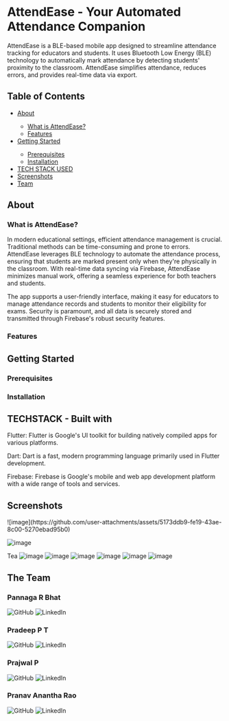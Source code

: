 # AttendEase - Your Automated Attendance Companion
AttendEase is a BLE-based mobile app designed to streamline attendance tracking for educators and students. It uses Bluetooth Low Energy (BLE) technology to automatically mark attendance by detecting students' proximity to the classroom. AttendEase simplifies attendance, reduces errors, and provides real-time data via export.

<h2>Table of Contents</h2>
<ul>
  <li> <a href = "#About"> About </a></li>
  <ul>
   <li><a href="#wa"> What is AttendEase? </a></li> 
   <li><a href=""> Features </a></li> 
  </ul>
  <li> <a href = "#getting_started"> Getting Started </a></li>
  <ul>
   <li><a href="#prerequisites"> Prerequisites </a></li> 
   <li><a href="#installation"> Installation </a></li> 
  </ul>
  <li> <a href = "#tech_used"> TECH STACK USED </a></li>
  <li> <a href = "#screenshots"> Screenshots </a></li>
  <li> <a href = "#team"> Team </a></li>
</ul>

<section id = "About">
  <h2> About </h2>
  <h3 id = "wa"> What is AttendEase? </h3>
    In modern educational settings, efficient attendance management is crucial. Traditional methods can be time-consuming and prone to errors. AttendEase leverages BLE technology to automate the attendance process, ensuring that students are marked present only when they're physically in the classroom. With real-time data syncing via Firebase, AttendEase minimizes manual work, offering a seamless experience for both teachers and students.

  The app supports a user-friendly interface, making it easy for educators to manage attendance records and students to monitor their eligibility for exams. Security is paramount, and all data is securely stored and transmitted through Firebase's robust security features.

  <h3 id = "features"> Features </h3>
  
</section>

<section id = "getting_started">
  <h2> Getting Started </h2>
  <h3 id = "prerequisites"> Prerequisites </h3>
  
  <h3 id = "installation"> Installation </h3>
</section>


<section id = "tech_used">
  <h2> TECHSTACK - Built with </h2>
  
  Flutter: Flutter is Google's UI toolkit for building natively compiled apps for various platforms.
  
  Dart: Dart is a fast, modern programming language primarily used in Flutter development.
  
  Firebase: Firebase is Google's mobile and web app development platform with a wide range of tools and services.
</section>


<section id = "screenshots">
  <h2> Screenshots </h2>
<!--   ![Screenshot_2024-10-16-12-01-06-55_7ee12b364fc0a9bf0c0af600a44d15ee](https://github.com/user-attachments/assets/4294c441-159f-466e-9551-df6d4e3567f5)
  ![Screenshot_2024-10-16-12-01-29-20_7ee12b364fc0a9bf0c0af600a44d15ee](https://github.com/user-attachments/assets/5db55f6b-9d00-4b51-b645-e2f46bfed02b)
  ![image](https://github.com/user-attachments/assets/118d0923-cf93-4721-8f45-252d9cb2018e)
  ![image](https://github.com/user-attachments/assets/7e668aff-d76f-4733-bc76-b663312bfb57)
  ![image](https://github.com/user-attachments/assets/e975f1ed-3c09-4d8a-9389-cfed0da84b87)
  ![image](https://github.com/user-attachments/assets/708e6c99-11c9-4800-bc78-c8aa30499ffe)
  ![image](https://github.com/user-attachments/assets/7dd2871d-d514-420a-b598-4e6409fe76c9)
  ![image](https://github.com/user-attachments/assets/ca39844e-6200-49a0-99b4-ba385d3ea2b7) -->
  ![image](https://github.com/user-attachments/assets/5173ddb9-fe19-43ae-8c00-5270ebad95b0)
<!--  ![Screenshot_2024-10-16-12-01-06-55_7ee12b364fc0a9bf0c0af600a44d15ee](https://github.com/user-attachments/assets/4294c441-159f-466e-9551-df6d4e3567f5) -->
  

![image](https://github.com/user-attachments/assets/822b62bf-d9e7-406a-bdaa-c0c79cb1b348)


Tea
![image](https://github.com/user-attachments/assets/d10799fd-dd69-4fd0-aaad-3b4b3c7ac356)
![image](https://github.com/user-attachments/assets/ea3a94c1-06f3-4284-8120-acc6306e59a1)
![image](https://github.com/user-attachments/assets/7b32a888-33fc-4fda-abe9-24c1e7ce35b8)
![image](https://github.com/user-attachments/assets/6543c660-3376-4f0a-8f09-49a225d824df)
![image](https://github.com/user-attachments/assets/2a588040-9152-42af-b05e-0e4c831863ff)
![image](https://github.com/user-attachments/assets/0bb538c1-9372-47a1-be10-dae311ebf8f5)


</section>



<section id = "team">
  <h2> The Team </h2>
  <h3> Pannaga R Bhat </h3>
<p align="left">
  <a href="https://github.com/pannaga-rj" style="text-decoration: none;" target="_blank" rel="nofollow">
    <img src="https://img.shields.io/badge/GitHub-black?style=flat&logo=github" alt="GitHub" style="max-width: 100%;">
  </a>
  <a href="www.linkedin.com/in/pannaga-r-bhat-ba8bb6289" style="text-decoration: none;" target="_blank">
    <img src="https://img.shields.io/badge/LinkedIn-blue?style=flat&logo=linkedin" alt="LinkedIn" />
  </a>
</p>

<h3> Pradeep P T </h3>
<p align="left">
  <a href="" style="text-decoration: none;" target="_blank">
    <img src="https://img.shields.io/badge/GitHub-black?style=flat&logo=github" alt="GitHub" />
  </a>
  <a href="" style="text-decoration: none;" target="_blank">
    <img src="https://img.shields.io/badge/LinkedIn-blue?style=flat&logo=linkedin" alt="LinkedIn" />
  </a>
</p>

<h3> Prajwal P </h3>
<p align="left">
  <a href="" style="text-decoration: none;" target="_blank">
    <img src="https://img.shields.io/badge/GitHub-black?style=flat&logo=github" alt="GitHub" />
  </a>
  <a href="" style="text-decoration: none;" target="_blank">
    <img src="https://img.shields.io/badge/LinkedIn-blue?style=flat&logo=linkedin" alt="LinkedIn" />
  </a>
</p>

<h3> Pranav Anantha Rao </h3>
<p align="left">
  <a href="" style="text-decoration: none;" target="_blank">
    <img src="https://img.shields.io/badge/GitHub-black?style=flat&logo=github" alt="GitHub" />
  </a>
  <a href="" style="text-decoration: none;" target="_blank">
    <img src="https://img.shields.io/badge/LinkedIn-blue?style=flat&logo=linkedin" alt="LinkedIn" />
  </a>
</p>
</section>




